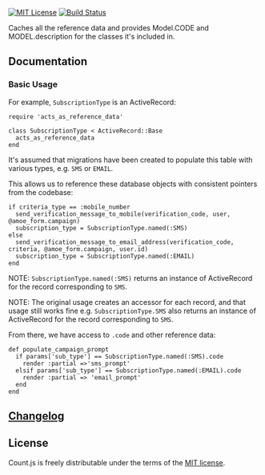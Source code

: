 [![MIT License][license-image]][license-url] [![Build Status][travis-image]][travis-url]

Caches all the reference data and provides Model.CODE and MODEL.description for the classes it's included in.

## Documentation

### Basic Usage

For example, `SubscriptionType` is an ActiveRecord:

    require 'acts_as_reference_data'

    class SubscriptionType < ActiveRecord::Base
      acts_as_reference_data
    end

It's assumed that migrations have been created to populate this table with various types, e.g. `SMS` or `EMAIL`.

This allows us to reference these database objects with consistent pointers from the codebase:

    if criteria_type == :mobile_number
      send_verification_message_to_mobile(verification_code, user, @amoe_form.campaign)
      subscription_type = SubscriptionType.named(:SMS)
    else
      send_verification_message_to_email_address(verification_code, criteria, @amoe_form.campaign, user.id)
      subscription_type = SubscriptionType.named(:EMAIL)
    end

NOTE: `SubscriptionType.named(:SMS)` returns an instance of ActiveRecord for the record corresponding to `SMS`.

NOTE: The original usage creates an accessor for each record, and that usage still works fine e.g. `SubscriptionType.SMS` also returns an instance of ActiveRecord for the record corresponding to `SMS`.

From there, we have access to `.code` and other reference data:

    def populate_campaign_prompt
      if params['sub_type'] == SubscriptionType.named(:SMS).code
        render :partial =>'sms_prompt'
      elsif params['sub_type'] == SubscriptionType.named(:EMAIL).code
        render :partial => 'email_prompt'
      end
    end
    
## [Changelog](CHANGELOG.md)

## License

Count.js is freely distributable under the terms of the [MIT license](LICENSE).

[license-image]: http://img.shields.io/badge/license-MIT-blue.svg?style=flat
[license-url]: MIT-LICENSE

[travis-url]: http://travis-ci.org/signal/acts_as_reference_data
[travis-image]: http://img.shields.io/travis/signal/acts_as_reference_data/master.svg?style=flat
